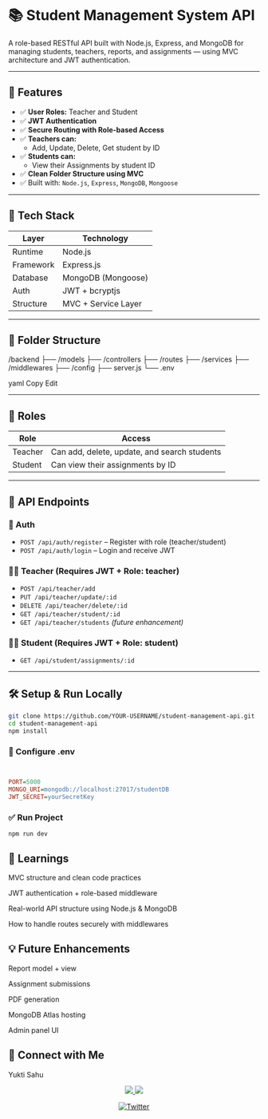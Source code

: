 # 📚 Student Management System API

A role-based RESTful API built with Node.js, Express, and MongoDB for managing students, teachers, reports, and assignments — using MVC architecture and JWT authentication.

---

## 🚀 Features

- ✅ **User Roles:** Teacher and Student
- ✅ **JWT Authentication**
- ✅ **Secure Routing with Role-based Access**
- ✅ **Teachers can:**
  - Add, Update, Delete, Get student by ID
- ✅ **Students can:**
  - View their Assignments by student ID
- ✅ **Clean Folder Structure using MVC**
- ✅ Built with: `Node.js`, `Express`, `MongoDB`, `Mongoose`

---

## 🧱 Tech Stack

| Layer     | Technology       |
|-----------|------------------|
| Runtime   | Node.js          |
| Framework | Express.js       |
| Database  | MongoDB (Mongoose) |
| Auth      | JWT + bcryptjs   |
| Structure | MVC + Service Layer |

---

## 📂 Folder Structure

/backend
├── /models
├── /controllers
├── /routes
├── /services
├── /middlewares
├── /config
├── server.js
└── .env

yaml
Copy
Edit

---

## 🔐 Roles

| Role    | Access                                          |
|---------|-------------------------------------------------|
| Teacher | Can add, delete, update, and search students    |
| Student | Can view their assignments by ID                |

---

## 🧪 API Endpoints

### 🔐 Auth

- `POST /api/auth/register` – Register with role (teacher/student)
- `POST /api/auth/login` – Login and receive JWT

### 👨‍🏫 Teacher (Requires JWT + Role: teacher)

- `POST /api/teacher/add`
- `PUT /api/teacher/update/:id`
- `DELETE /api/teacher/delete/:id`
- `GET /api/teacher/student/:id`
- `GET /api/teacher/students` *(future enhancement)*

### 👩‍🎓 Student (Requires JWT + Role: student)

- `GET /api/student/assignments/:id`

---

## 🛠️ Setup & Run Locally

```bash
git clone https://github.com/YOUR-USERNAME/student-management-api.git
cd student-management-api
npm install
```
### 🔧 Configure .env

```ini


PORT=5000
MONGO_URI=mongodb://localhost:27017/studentDB
JWT_SECRET=yourSecretKey
```

### ✅ Run Project


```npm run dev```

## 🧠 Learnings

MVC structure and clean code practices

JWT authentication + role-based middleware

Real-world API structure using Node.js & MongoDB

How to handle routes securely with middlewares

## 💡 Future Enhancements

Report model + view

Assignment submissions

PDF generation

MongoDB Atlas hosting

Admin panel UI

## 🤝 Connect with Me

Yukti Sahu

<p align="center">

  <a href="https://www.linkedin.com/in/yukti-sahu2004/">
    <img src="https://img.shields.io/badge/LinkedIn-blue?logo=linkedin&logoColor=white" />
  </a>
  <a href="https://github.com/yukti-says">
    <img src="https://img.shields.io/badge/GitHub-000?logo=github&logoColor=white" />
  </a>
</p>
<p align="center">
  <a href="https://x.com/YuktiSahu234">
    <img src="https://img.shields.io/badge/Twitter-1DA1F2?logo=twitter&logoColor=white" alt="Twitter" />
  </a>
</p>




